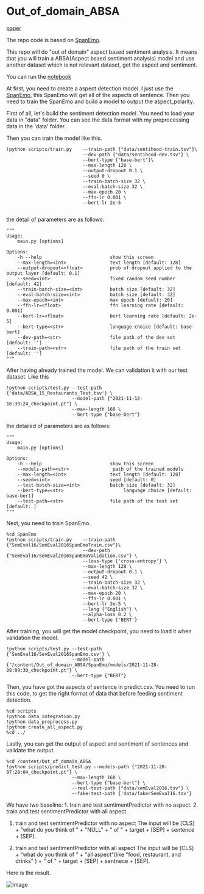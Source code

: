 # Out_of_domain_ABSA

[paper](https://arxiv.org/abs/2202.00484)

The repo code is based on [SpanEmo](https://github.com/hasanhuz/SpanEmo).

This repo will do "out of domain" aspect based sentiment analysis. It means that you will train a ABSA(Aspect bsaed sentiment analysis) model and use another dataset which is not relevant dataset, get the aspect and sentiment.

You can run the [notebook](https://colab.research.google.com/drive/1LfNqhqheVeY8YrsBI1l3IVlNQp_J6pl5?usp=sharing)

At first, you need to create a aspect detection model. I just use the [SpanEmo](https://github.com/hasanhuz/SpanEmo), this SpanEmo will get all of the aspects of sentence. Then you need to train the SpanEmo and build a model to output the aspect_polarity.

First of all, let's build the sentiment detection model. You need to load your data in "data" folder. You can see the data format with my preprocessing data in the 'data' folder.

Then you can train the model like this.
```
!python scripts/train.py    --train-path {"data/sentihood-train.tsv"}\
                            --dev-path {"data/sentihood-dev.tsv"} \
                            --bert-type {"base-bert"}\
                            --max-length 128 \
                            --output-dropout 0.1 \
                            --seed 0 \
                            --train-batch-size 32 \
                            --eval-batch-size 32 \
                            --max-epoch 20 \
                            --ffn-lr 0.001 \
                            --bert-lr 2e-5 


```
the detail of parameters are as follows:
```
"""
Usage:
    main.py [options]

Options:
    -h --help                         show this screen
    --max-length=<int>                text length [default: 128]
    --output-dropout=<float>          prob of dropout applied to the output layer [default: 0.1]
    --seed=<int>                      fixed random seed number [default: 42]
    --train-batch-size=<int>          batch size [default: 32]
    --eval-batch-size=<int>           batch size [default: 32]
    --max-epoch=<int>                 max epoch [default: 20]
    --ffn-lr=<float>                  ffn learning rate [default: 0.001]
    --bert-lr=<float>                 bert learning rate [default: 2e-5]
    --bert-type=<str>                 language choice [default: base-bert]
    --dev-path=<str>                  file path of the dev set [default: '']
    --train-path=<str>                file path of the train set [default: '']
"""
```
After having already trained the model. We can validation it with our test dataset. Like this
 
```
!python scripts/test.py --test-path {'data/ABSA_15_Restaurants_Test.tsv'} \
                        --model-path {"2021-11-12-16:39:24_checkpoint.pt"} \
                        --max-length 160 \
                        --bert-type {"base-bert"}
```

the detailed of parameters are as follows:
```
"""
Usage:
    main.py [options]

Options:
    -h --help                         show this screen
    --models-path=<str>                path of the trained models
    --max-length=<int>                text length [default: 128]
    --seed=<int>                      seed [default: 0]
    --test-batch-size=<int>           batch size [default: 32]
    --bert-type=<str>                      language choice [default: base-bert]
    --test-path=<str>                 file path of the test set [default: ]
"""
```
Next, you need to train SpanEmo.

```
%cd SpanEmo
!python scripts/train.py    --train-path {"SemEval16/SemEval2016SpanEmoTrain.csv"}\
                            --dev-path {"SemEval16/SemEval2016SpanEmoValidation.csv"} \
                            --loss-type {'cross-entropy'} \
                            --max-length 128 \
                            --output-dropout 0.1 \
                            --seed 42 \
                            --train-batch-size 32 \
                            --eval-batch-size 32 \
                            --max-epoch 20 \
                            --ffn-lr 0.001 \
                            --bert-lr 2e-5 \
                            --lang {"English"} \
                            --alpha-loss 0.2 \
                            --bert-type {'BERT'} 
```

After training, you will get the model checkpoint, you need to load it when validation the model. 

```
!python scripts/test.py --test-path {'SemEval16/SevEval2016SpanEmo.csv'} \
                        --model-path {"/content/Out_of_domain_ABSA/SpanEmo/models/2021-11-28-08:09:30_checkpoint.pt"} \
                        --bert-type {"BERT"}
```

Then, you have got the aspects of sentence in predict.csv. You need to run this code, to get the right format of data that before feeding sentiment detection.
```
%cd scripts
!python data_integration.py
!python data_preprocess.py
!python create_all_aspect.py
%cd ../
```

Lastly, you can get the output of aspect and sentiment of sentences and validate the output.

```
%cd /content/Out_of_domain_ABSA
!python scripts/predict_test.py --models-path {"2021-11-28-07:28:04_checkpoint.pt"} \
                        --max-length 160 \
                        --bert-type {"base-bert"} \
                        --real-test-path {"data/semEval2016.tsv"} \
                        --fake-test-path {'data/fakerSemEval16.tsv'}
```

We have two baseline: 1. train and test sentimentPredictor with no aspect. 2. train and test sentimentPredictor with all aspect. 

1. train and test sentimentPredictor with no aspect
The input will be [CLS] + "what do you think of " + "NULL" + " of " + target  + [SEP] + sentence + [SEP].

2. train and test sentimentPredictor with all aspect
The input will be [CLS] + "what do you think of " + "all aspect"(like "food, restaurant, and drinks" ) + " of " + target + [SEP] + sentnece + [SEP].

Here is the result.


![image](https://user-images.githubusercontent.com/57594482/143766456-59bd0563-5bf8-4c98-9c5d-450f70921b68.png)

